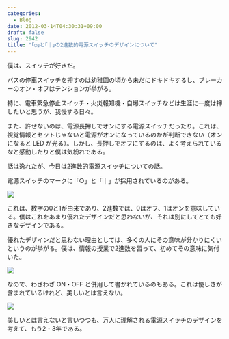 ```yaml
---
categories:
  - Blog
date: 2012-03-14T04:30:31+09:00
draft: false
slug: 2942
title: "｢○｣と｢｜｣の2進数的電源スイッチのデザインについて"
---
```


僕は、スイッチが好きだ。

バスの停車スイッチを押すのは幼稚園の頃から未だにドキドキするし、ブレーカーのオン・オフはテンションが挙がる。

特に、電車緊急停止スイッチ・火災報知機・自爆スイッチなどは生涯に一度は押したいと思うが、我慢する日々。

また、許せないのは、電源長押しでオンにする電源スイッチだったり。これは、視覚情報とセットじゃないと電源がオンになっているのかが判断できない（オンになると LED が光る）。しかし、長押しでオフにするのは、よく考えられているなと感動したりと僕は気紛れである。

話は逸れたが、今日は2進数的電源スイッチについての話。

電源スイッチのマークに「○」と「｜」が採用されているのがある。

![](/images/2012/03/2942_1.jpg)

これは、数字の0と1が由来であり、2進数では、0はオフ、1はオンを意味している。僕はこれをあまり優れたデザインだと思わないが、それは別にしてとても好きなデザインである。

優れたデザインだと思わない理由としては、多くの人にその意味が分かりにくいというのが挙がる。僕は、情報の授業で2進数を習って、初めてその意味に気付いた。

![](/images/2012/03/2942_2.jpg)

なので、わざわざ ON・OFF と併用して書かれているのもある。これは優しさが含まれているけれど、美しいとは言えない。

![](/images/2012/03/2942_3.jpg)

美しいとは言えないと言いつつも、万人に理解される電源スイッチのデザインを考えて、もう2・3年である。
